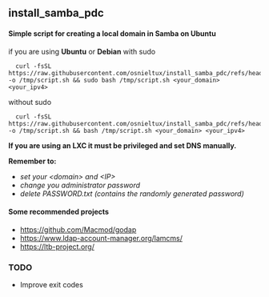 ## install_samba_pdc
#### Simple script for creating a local domain in Samba on Ubuntu

if you are using **Ubuntu** or **Debian** with sudo
  
      curl -fsSL https://raw.githubusercontent.com/osnieltux/install_samba_pdc/refs/heads/main/install_samba_pdc.sh -o /tmp/script.sh && sudo bash /tmp/script.sh <your_domain> <your_ipv4>


without sudo

      curl -fsSL https://raw.githubusercontent.com/osnieltux/install_samba_pdc/refs/heads/main/install_samba_pdc.sh -o /tmp/script.sh && bash /tmp/script.sh <your_domain> <your_ipv4>

**If you are using an LXC it must be privileged and set DNS manually.**

**Remember to:**
  
  - *set your \<domain> and \<IP>*
  - *change you administrator password*
  - *delete PASSWORD.txt (contains the randomly generated password)*

#### Some recommended projects
  - https://github.com/Macmod/godap
  - https://www.ldap-account-manager.org/lamcms/
  - https://ltb-project.org/

### TODO
- Improve exit codes
